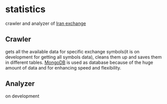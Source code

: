 # statistics

crawler and analyzer of <a href="http://www.tsetmc.com">Iran exchange</a>


## Crawler

gets all the available data for specific exchange symbols(it is on development for getting all symbols data), cleans them up and saves them in different tables.
<a href="https://www.Mongodb.com">MongoDB</a> is used as database because of the huge amount of data and for enhancing speed and flexibility.

## Analyzer

on development
